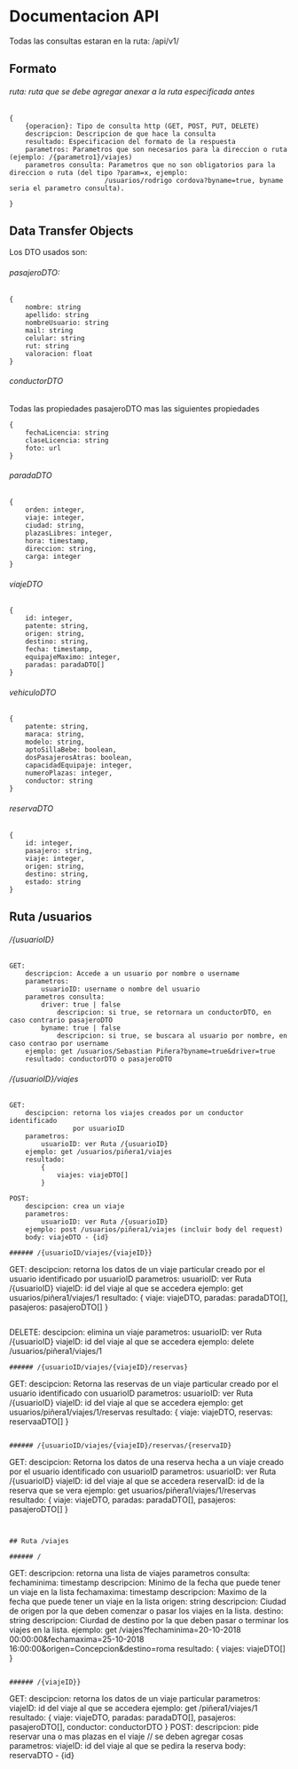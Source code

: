 # Documentacion API
Todas las consultas estaran en la ruta: /api/v1/

## Formato
###### ruta: ruta que se debe agregar anexar a la ruta especificada antes

```
{
    {operacion}: Tipo de consulta http (GET, POST, PUT, DELETE)
    descripcion: Descripcion de que hace la consulta
    resultado: Especificacion del formato de la respuesta
    parametros: Parametros que son necesarios para la direccion o ruta (ejemplo: /{parametro1}/viajes)
    parametros consulta: Parametros que no son obligatorios para la direccion o ruta (del tipo ?param=x, ejemplo:
                        /usuarios/rodrigo cordova?byname=true, byname seria el parametro consulta).
    
}

```

## Data Transfer Objects
Los DTO usados son:
###### pasajeroDTO:
```
{
	nombre: string
	apellido: string
	nombreUsuario: string
	mail: string
	celular: string 	
	rut: string
	valoracion: float
}
```
###### conductorDTO
Todas las propiedades pasajeroDTO mas las siguientes propiedades 
```
{
	fechaLicencia: string
	claseLicencia: string
	foto: url
}
```
###### paradaDTO
```
{
    orden: integer,
    viaje: integer,
    ciudad: string,
    plazasLibres: integer,
    hora: timestamp,
    direccion: string,
    carga: integer
}
```

###### viajeDTO
```
{
    id: integer,
    patente: string,
    origen: string,
    destino: string,
    fecha: timestamp,
    equipajeMaximo: integer,
    paradas: paradaDTO[]
}
```

###### vehiculoDTO
```
{
    patente: string,
    maraca: string,
    modelo: string,
    aptoSillaBebe: boolean,
    dosPasajerosAtras: boolean,
    capacidadEquipaje: integer,
    numeroPlazas: integer,
    conductor: string
}
```

###### reservaDTO
```
{
    id: integer,
    pasajero: string,
    viaje: integer,
    origen: string,
    destino: string,
    estado: string
}
```

## Ruta /usuarios

###### /{usuarioID}
```
GET:
    descripcion: Accede a un usuario por nombre o username
    parametros: 
        usuarioID: username o nombre del usuario
    parametros consulta: 
        driver: true | false
            descripcion: si true, se retornara un conductorDTO, en caso contrario pasajeroDTO
        byname: true | false
            descripcion: si true, se buscara al usuario por nombre, en caso contrao por username
    ejemplo: get /usuarios/Sebastian Piñera?byname=true&driver=true
    resultado: conductorDTO o pasajeroDTO
```

###### /{usuarioID}/viajes
```
GET:
    descipcion: retorna los viajes creados por un conductor identificado
                por usuarioID
    parametros: 
        usuarioID: ver Ruta /{usuarioID}
    ejemplo: get /usuarios/piñera1/viajes
    resultado:
        {
            viajes: viajeDTO[]
        }

```
```
POST:
    descipcion: crea un viaje
    parametros: 
        usuarioID: ver Ruta /{usuarioID}
    ejemplo: post /usuarios/piñera1/viajes (incluir body del request)
    body: viajeDTO - {id}

###### /{usuarioID/viajes/{viajeID}}
```
GET:
    descipcion: retorna los datos de un viaje particular creado por 
                el usuario identificado por usuarioID
    parametros: 
        usuarioID: ver Ruta /{usuarioID}
        viajeID: id del viaje al que se accedera
    ejemplo: get usuarios/piñera1/viajes/1
    resultado:
        {
            viaje: viajeDTO,
            paradas: paradaDTO[],
            pasajeros: pasajeroDTO[]
        }
```
```
DELETE:
    descipcion: elimina un viaje
    parametros: 
        usuarioID: ver Ruta /{usuarioID}
        viajeID: id del viaje al que se accedera
    ejemplo: delete /usuarios/piñera1/viajes/1

```
###### /{usuarioID/viajes/{viajeID}/reservas}
```
GET:
    descipcion: Retorna las reservas de un viaje particular creado por 
                el usuario identificado con usuarioID
    parametros: 
        usuarioID: ver Ruta /{usuarioID}
        viajeID: id del viaje al que se accedera
    ejemplo: get usuarios/piñera1/viajes/1/reservas
    resultado:
        {
            viaje: viajeDTO,
            reservas: reservaaDTO[]
        }
```

###### /{usuarioID/viajes/{viajeID}/reservas/{reservaID}
```
GET:
    descipcion: Retorna los datos de una reserva hecha a un viaje
                creado por el usuario identificado con usuarioID
    parametros: 
        usuarioID: ver Ruta /{usuarioID}
        viajeID: id del viaje al que se accedera
        reservaID: id de la reserva que se vera
    ejemplo: get usuarios/piñera1/viajes/1/reservas
    resultado:
        {
            viaje: viajeDTO,
            paradas: paradaDTO[],
            pasajeros: pasajeroDTO[]
        }
```


## Ruta /viajes

###### /
```
GET:
    descripcion: retorna una lista de viajes
    parametros consulta:
        fechaminima: timestamp
            descripcion: Minimo de la fecha que puede tener un viaje en la lista
        fechamaxima: timestamp
            descripcion: Maximo de la fecha que puede tener un viaje en la lista
        origen: string
            descripcion: Ciudad de origen por la que deben comenzar o pasar los viajes en la lista.
        destino: string
            descripcion: Ciurdad de destino por la que deben pasar o terminar los viajes en la lista.
    ejemplo:
        get /viajes?fechaminima=20-10-2018 00:00:00&fechamaxima=25-10-2018 16:00:00&origen=Concepcion&destino=roma
    resultado:
        {
            viajes: viajeDTO[]
        }
```

###### /{viajeID}}
```
GET:
    descipcion: retorna los datos de un viaje particular
    parametros: 
        viajeID: id del viaje al que se accedera
    ejemplo: get /piñera1/viajes/1
    resultado:
        {
            viaje: viajeDTO,
            paradas: paradaDTO[],
            pasajeros: pasajeroDTO[],
            conductor: conductorDTO
        }
POST:
    descripcion: pide reservar una o mas plazas en el viaje // se deben agregar cosas
    parametros:
        viajeID: id del viaje al que se pedira la reserva
    body: reservaDTO - {id}
```